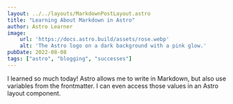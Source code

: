 ```yaml
---
layout: ../../layouts/MarkdownPostLayout.astro
title: "Learning About Markdown in Astro"
author: Astro Learner
image:
    url: 'https://docs.astro.build/assets/rose.webp'
    alt: 'The Astro logo on a dark background with a pink glow.'
pubDate: 2022-08-08
tags: ["astro", "blogging", "successes"]
---
```

I learned so much today! Astro allows me to write in Markdown, but also use variables from the frontmatter. I can even access those values in an Astro layout component.